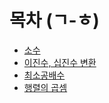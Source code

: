 # 목차 (ㄱ-ㅎ)

- [소수](https://github.com/Jeiyoon/python-algorithm/blob/main/snippets/prime_number.py)
- [이진수, 십진수 변환](https://github.com/Jeiyoon/python-algorithm/blob/main/snippets/bin_to_dec.py)
- [최소공배수](https://github.com/Jeiyoon/python-algorithm/blob/main/snippets/lcm.py)
- [행렬의 곱셈](https://github.com/Jeiyoon/python-algorithm/blob/main/snippets/matmul.py)

